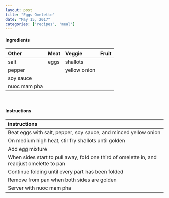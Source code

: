 ```yaml
---
layout: post
title: "Eggs Omelette"
date: "May 15, 2017"
categories: ['recipes', 'meal']
---
```









#### Ingredients

<table class = "presenttab">
 <thead>
  <tr>
   <th style="text-align:left;"> Other </th>
   <th style="text-align:left;"> Meat </th>
   <th style="text-align:left;"> Veggie </th>
   <th style="text-align:left;"> Fruit </th>
  </tr>
 </thead>
<tbody>
  <tr>
   <td style="text-align:left;"> salt </td>
   <td style="text-align:left;"> eggs </td>
   <td style="text-align:left;"> shallots </td>
   <td style="text-align:left;">  </td>
  </tr>
  <tr>
   <td style="text-align:left;"> pepper </td>
   <td style="text-align:left;">  </td>
   <td style="text-align:left;"> yellow onion </td>
   <td style="text-align:left;">  </td>
  </tr>
  <tr>
   <td style="text-align:left;"> soy sauce </td>
   <td style="text-align:left;">  </td>
   <td style="text-align:left;">  </td>
   <td style="text-align:left;">  </td>
  </tr>
  <tr>
   <td style="text-align:left;"> nuoc mam pha </td>
   <td style="text-align:left;">  </td>
   <td style="text-align:left;">  </td>
   <td style="text-align:left;">  </td>
  </tr>
</tbody>
</table>

<br>

#### Instructions

<table class = "presenttabnoh">
 <thead>
  <tr>
   <th style="text-align:left;"> instructions </th>
  </tr>
 </thead>
<tbody>
  <tr>
   <td style="text-align:left;"> Beat eggs with salt, pepper, soy sauce, and minced yellow onion </td>
  </tr>
  <tr>
   <td style="text-align:left;"> On medium high heat, stir fry shallots until golden </td>
  </tr>
  <tr>
   <td style="text-align:left;"> Add egg mixture </td>
  </tr>
  <tr>
   <td style="text-align:left;"> When sides start to pull away, fold one third of omelette in, and readjust omelette to pan </td>
  </tr>
  <tr>
   <td style="text-align:left;"> Continue folding until every part has been folded </td>
  </tr>
  <tr>
   <td style="text-align:left;"> Remove from pan when both sides are golden </td>
  </tr>
  <tr>
   <td style="text-align:left;"> Server with nuoc mam pha </td>
  </tr>
</tbody>
</table>

